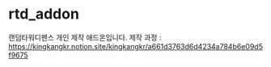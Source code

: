 # rtd_addon
랜덤타워디펜스 개인 제작 애드온입니다.
제작 과정 : https://kingkangkr.notion.site/kingkangkr/a661d3763d6d4234a784b6e09d5f9675
